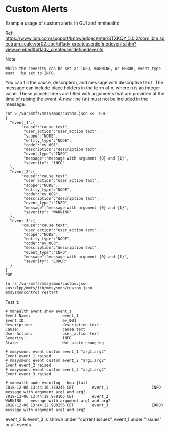 # Custom Alerts

Example usage of custom alerts in GUI and mmhealth:


Ref: https://www.ibm.com/support/knowledgecenter/STXKQY_5.0.2/com.ibm.spectrum.scale.v5r02.doc/bl1adv_createuserdefinedevents.htm?view=embed#bl1adv_createuserdefinedevents

Note:

    While the severity can be set as INFO, WARNING, or ERROR, event_type must   be set to INFO.
	
You can fill the cause, description, and message with descriptive tex      t. The message can include place holders in the form of n, where n is an integer value. These placeholders are filled with arguments that are provided at the time of raising the event. A new line (\n) must not be included in the message.

```
cat > /var/mmfs/mmsysmon/custom.json << 'EOF'
{
  "event_1":{
       "cause":"cause text",
        "user_action":"user_action text",
        "scope":"NODE",
        "entity_type":"NODE",
        "code":"ev_001",
        "description":"description text",
        "event_type":"INFO",
        "message":"message with argument {0} and {1}",
        "severity": "INFO"
  },
  "event_2":{
       "cause":"cause text",
        "user_action":"user_action text",
        "scope":"NODE",
        "entity_type":"NODE",
        "code":"ev_002",
        "description":"description text",
        "event_type":"INFO",
        "message":"message with argument {0} and {1}",
        "severity": "WARNING"
  },
  "event_3":{
       "cause":"cause text",
        "user_action":"user_action text",
        "scope":"NODE",
        "entity_type":"NODE",
        "code":"ev_003",
        "description":"description text",
        "event_type":"INFO",
        "message":"message with argument {0} and {1}",
        "severity": "ERROR"
  }
}
EOF

ln -s /var/mmfs/mmsysmon/custom.json /usr/lpp/mmfs/lib/mmsysmon/custom.json
mmsysmoncontrol restart
```

Test it:
```
# mmhealth event show event_1
Event Name:              event_1
Event ID:                ev_001
Description:             description text
Cause:                   cause text
User Action:             user_action text
Severity:                INFO
State:                   Not state changing

# mmsysmonc event custom event_1 "arg1,arg2"
Event event_1 raised
# mmsysmonc event custom event_2 "arg1,arg2"
Event event_2 raised
# mmsysmonc event custom event_3 "arg1,arg2"
Event event_3 raised

# mmhealth node eventlog --hour|tail
2018-12-06 13:44:16.769246 CET        event_1                   INFO       message with argument arg1 and arg2
2018-12-06 13:44:19.978106 CET        event_2                   WARNING    message with argument arg1 and arg2
2018-12-06 13:44:22.900256 CET        event_3                   ERROR      message with argument arg1 and arg2

```

event_2 & event_3 is shown under "current issues", event_1 under "issues" or all events..

